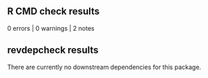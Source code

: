 ## R CMD check results

0 errors | 0 warnings | 2 notes

## revdepcheck results

There are currently no downstream dependencies for this package.
